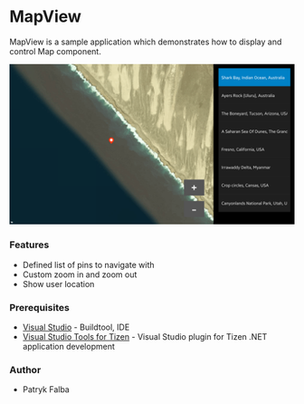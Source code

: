 # MapView
MapView is a sample application which demonstrates how to display and control Map component.

![Main page - overview](./Screenshots/screenshot_1.png)

### Features
* Defined list of pins to navigate with
* Custom zoom in and zoom out
* Show user location

### Prerequisites

* [Visual Studio](https://www.visualstudio.com/) - Buildtool, IDE
* [Visual Studio Tools for Tizen](https://developer.tizen.org/development/visual-studio-tools-tizen/installing-visual-studio-tools-tizen) - Visual Studio plugin for Tizen .NET application development

### Author
* Patryk Falba
